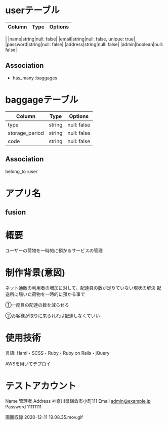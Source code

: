 # userテーブル
|Column|Type|Options|
|------|----|-------|
|
|name|string|null: false|
|email|string|null: false, unipue: true|
|password|string|null: false|
|address|string|null: false|
|admin|boolean|null: false|
## Association
- has_many :baggages



# baggageテーブル
|Column|Type|Options|
|------|----|-------|
|type|string|null: false|
|storage_period|string|null: false
|code|string|null: false
## Association
belong_to :user


# アプリ名 
## fusion
# 概要
ユーザーの荷物を一時的に預かるサービスの管理
# 制作背景(意図)
ネット通販の利用者の増加に対して、配達員の数が足りていない現状の解決
配送所に届いた荷物を一時的に預かる事で

①一度目の配達の数を減らせる

②お客様が取りに来られれば配達しなくていい
​
# 使用技術
言語: Haml・SCSS・Ruby・Ruby on Rails・jQuery

AWSを用いてデプロイ

# テストアカウント

  Name
  管理者
  Address
  神奈川県鎌倉市小町111
  Email
  admin@example.jp
  Password
  11111111

  画面収録 2020-12-11 19.08.35.mov.gif

